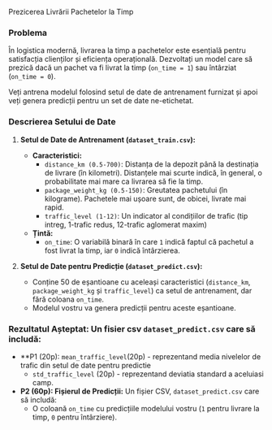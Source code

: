 Prezicerea Livrării Pachetelor la Timp

### Problema
În logistica modernă, livrarea la timp a pachetelor este esențială pentru satisfacția clienților și eficiența operațională. 
Dezvoltați un model care să prezică dacă un pachet va fi livrat la timp (`on_time = 1`) sau întârziat (`on_time = 0`). 

Veți antrena modelul folosind setul de date de antrenament furnizat și apoi veți genera predicții pentru un set de date ne-etichetat.

### Descrierea Setului de Date

1. **Setul de Date de Antrenament (`dataset_train.csv`):**
   - **Caracteristici:**
     - `distance_km (0.5-700)`: Distanța de la depozit până la destinația de livrare (în kilometri). Distanțele mai scurte indică, în general, o probabilitate mai mare ca livrarea să fie la timp.
     - `package_weight_kg (0.5-150)`: Greutatea pachetului (în kilograme). Pachetele mai ușoare sunt, de obicei, livrate mai rapid.
     - `traffic_level (1-12)`: Un indicator al condițiilor de trafic (tip intreg, 1-trafic redus, 12-trafic aglomerat maxim)
   - **Țintă:**
     - `on_time`: O variabilă binară în care `1` indică faptul că pachetul a fost livrat la timp, iar `0` indică întârzierea.

2. **Setul de Date pentru Predicție (`dataset_predict.csv`):**
   - Conține 50 de eșantioane cu aceleași caracteristici (`distance_km`, `package_weight_kg` și `traffic_level`) ca setul de antrenament, dar fără coloana `on_time`.
   - Modelul vostru va genera predicții pentru aceste eșantioane.

### Rezultatul Așteptat: Un fisier csv `dataset_predict.csv` care să includă:
- **P1 (20p): `mean_traffic_level`(20p) - reprezentand media nivelelor de trafic din setul de date pentru predictie
   - `std_traffic_level` (20p) - reprezentand deviatia standard a aceluiasi camp.
- **P2 (60p): Fișierul de Predicții:** Un fișier CSV, `dataset_predict.csv` care să includă:
  - O coloană `on_time` cu predicțiile modelului vostru (`1` pentru livrare la timp, `0` pentru întârziere).
